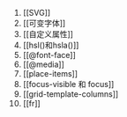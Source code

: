 1. [[SVG]]
2. [[可变字体]]
3. [[自定义属性]]
4. [[hsl()和hsla()]]
5. [[@font-face]]
6. [[@media]]
7. [[place-items]]
8. [[focus-visible 和 focus]]
9. [[grid-template-columns]]
10. [[fr]]
